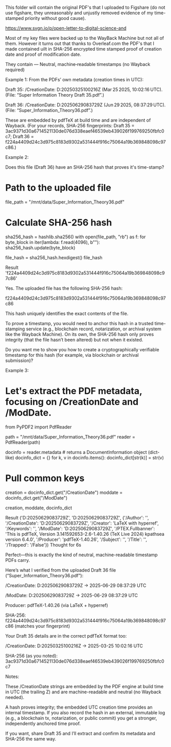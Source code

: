 This folder will contain the original PDF's that I uploaded to Figshare (do not use figshare, they unreasonably and unjustly removed evidence of my time-stamped priority without good cause).

https://www.svgn.io/p/open-letter-to-digital-science-and

Most of my key files were backed up to the WayBack Machine but not all of them. However it turns out that thanks to Overleaf.com the PDF's that I made contained uilt in SHA-256 encrypted time stamped proof of creation date and proof of modification date.

They contain — Neutral, machine‑readable timestamps (no Wayback required)

Example 1: 
From the PDFs’ own metadata (creation times in UTC):

Draft 35: /CreationDate: D:20250325100216Z (Mar 25 2025, 10:02:16 UTC).
(File: “Super Information Theory Draft 35.pdf”.)

Draft 36: /CreationDate: D:20250629083729Z (Jun 29 2025, 08:37:29 UTC).
(File: “Super_Information_Theory36.pdf”.)

These are embedded by pdfTeX at build time and are independent of Wayback. (For your records, SHA‑256 fingerprints:
Draft 35 = 3ac9371d30a6714521130de076d338eaef46539eb439026f199769250fbfc0c7;
Draft 36 = f224a4409d24c3d975c8183d9302a531444f916c75064a19b369848098c97c86.)

Example 2:

Does this file (Draft 36) have an SHA-256 hash that proves it's time-stamp?

# Path to the uploaded file
file_path = "/mnt/data/Super_Information_Theory36.pdf"

# Calculate SHA-256 hash
sha256_hash = hashlib.sha256()
with open(file_path, "rb") as f:
    for byte_block in iter(lambda: f.read(4096), b""):
        sha256_hash.update(byte_block)

file_hash = sha256_hash.hexdigest()
file_hash

Result
'f224a4409d24c3d975c8183d9302a531444f916c75064a19b369848098c97c86'

Yes. The uploaded file has the following SHA-256 hash:

f224a4409d24c3d975c8183d9302a531444f916c75064a19b369848098c97c86


This hash uniquely identifies the exact contents of the file.

To prove a timestamp, you would need to anchor this hash in a trusted time-stamping service (e.g., blockchain record, notarization, or archival system like the Wayback Machine). On its own, the SHA-256 hash only proves integrity (that the file hasn’t been altered) but not when it existed.

Do you want me to show you how to create a cryptographically verifiable timestamp for this hash (for example, via blockchain or archival submission)? 

Example 3:

# Let's extract the PDF metadata, focusing on /CreationDate and /ModDate.
from PyPDF2 import PdfReader

path = "/mnt/data/Super_Information_Theory36.pdf"
reader = PdfReader(path)

docinfo = reader.metadata  # returns a DocumentInformation object (dict-like)
docinfo_dict = {}
for k, v in docinfo.items():
    docinfo_dict[str(k)] = str(v)

# Pull common keys
creation = docinfo_dict.get("/CreationDate")
moddate = docinfo_dict.get("/ModDate")

creation, moddate, docinfo_dict

Result
('D:20250629083729Z',
 'D:20250629083729Z',
 {'/Author': '',
  '/CreationDate': 'D:20250629083729Z',
  '/Creator': 'LaTeX with hyperref',
  '/Keywords': '',
  '/ModDate': 'D:20250629083729Z',
  '/PTEX.Fullbanner': 'This is pdfTeX, Version 3.141592653-2.6-1.40.26 (TeX Live 2024) kpathsea version 6.4.0',
  '/Producer': 'pdfTeX-1.40.26',
  '/Subject': '',
  '/Title': '',
  '/Trapped': '/False'})
Thought for 6s

Perfect—this is exactly the kind of neutral, machine-readable timestamp PDFs carry.

Here’s what I verified from the uploaded Draft 36 file (“Super_Information_Theory36.pdf”):

/CreationDate: D:20250629083729Z → 2025-06-29 08:37:29 UTC

/ModDate: D:20250629083729Z → 2025-06-29 08:37:29 UTC

Producer: pdfTeX-1.40.26 (via LaTeX + hyperref)

SHA-256: f224a4409d24c3d975c8183d9302a531444f916c75064a19b369848098c97c86 (matches your fingerprint)

Your Draft 35 details are in the correct pdfTeX format too:

/CreationDate: D:20250325100216Z → 2025-03-25 10:02:16 UTC

SHA-256 (as you noted): 3ac9371d30a6714521130de076d338eaef46539eb439026f199769250fbfc0c7

Notes:

These /CreationDate strings are embedded by the PDF engine at build time in UTC (the trailing Z) and are machine-readable and neutral (no Wayback needed).

A hash proves integrity; the embedded UTC creation time provides an internal timestamp. If you also record the hash in an external, immutable log (e.g., a blockchain tx, notarization, or public commit) you get a stronger, independently anchored time proof.

If you want, share Draft 35 and I’ll extract and confirm its metadata and SHA-256 the same way.
